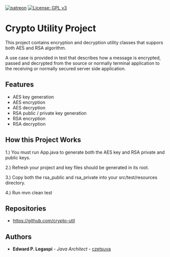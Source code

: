 [![patreon](https://c5.patreon.com/external/logo/become_a_patron_button.png)](https://www.patreon.com/bePatron?u=12280211)
[![License: GPL v3](https://img.shields.io/badge/License-GPLv3-blue.svg)](https://www.gnu.org/licenses/gpl-3.0)

# Crypto Utility Project

This project contains encryption and decryption utility classes that suppors both AES and RSA algorithm. 

A use case is provided in test that describes how a message is encrypted, passed and decrypted from the source or normally terminal application to the receiving or normally secured server side application.

## Features

 - AES key generation
 - AES encryption
 - AES decryption
 - RSA public / private key generation
 - RSA encryption
 - RSA decryption

## How this Project Works

1.) You must run App.java to generate both the AES key and RSA private and public keys.

2.) Refresh your project and key files should be generated in its root.

3.) Copy both the rsa_public and rsa_private into your src/test/resources directory.

4.) Run mvn clean test

## Repositories

 - https://github.com/crypto-util
 
## Authors

 * **Edward P. Legaspi** - *Java Architect* - [czetsuya](https://github.com/czetsuya)
